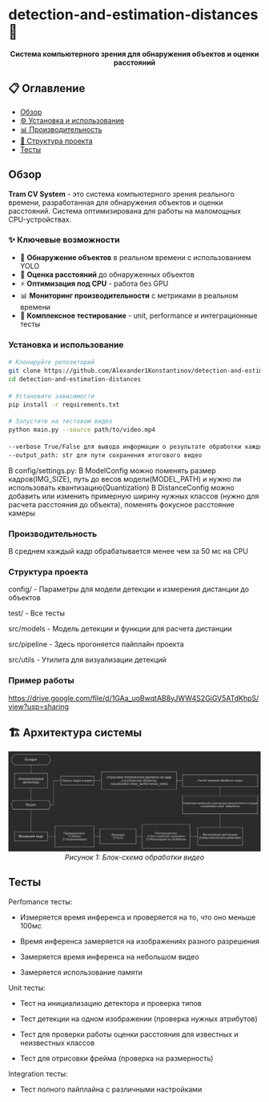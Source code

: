 # detection-and-estimation-distances 🚋

<div align="center">

**Система компьютерного зрения для обнаружения объектов и оценки расстояний**

</div>

## 📋 Оглавление

- [Обзор](#обзор)
- [⚙️ Установка и использование](#установка-и-использование)
- [📊 Производительность](#производительность)
- [📁 Структура проекта](#структура-проекта)
- [Тесты](#тесты)

## Обзор

**Tram CV System** - это система компьютерного зрения реального времени, разработанная для обнаружения объектов и оценки расстояний. Система оптимизирована для работы на маломощных CPU-устройствах.

### ✨ Ключевые возможности

- 🎯 **Обнаружение объектов** в реальном времени с использованием YOLO
- 📏 **Оценка расстояний** до обнаруженных объектов
- ⚡ **Оптимизация под CPU** - работа без GPU
- 📊 **Мониторинг производительности** с метриками в реальном времени
- 🧪 **Комплексное тестирование** - unit, performance и интеграционные тесты

### Установка и использование

```bash
# Клонируйте репозиторий
git clone https://github.com/Alexander1Konstantinov/detection-and-estimation-distances.git
cd detection-and-estimation-distances

# Установите зависимости
pip install -r requirements.txt

# Запустите на тестовом видео
python main.py --source path/to/video.mp4

--verbose True/False для вывода информации о результате обработки каждого кадра
--output_path: str для пути сохранения итогового видео
```

В config/settings.py:
В ModelConfig можно поменять размер кадров(IMG_SIZE), путь до весов модели(MODEL_PATH) и нужно ли использовать квантизацию(Quantization)
В DistanceConfig можно добавить или изменить примерную ширину нужных классов (нужно для расчета расстояния до объекта), поменять фокусное расстояние камеры

### Производительность
В среднем каждый кадр обрабатывается менее чем за 50 мс на CPU

### Структура проекта

config/ - Параметры для модели детекции и измерения дистанции до объектов

test/ - Все тесты

src/models - Модель детекции и функции для расчета дистанции

src/pipeline - Здесь прогоняется пайплайн проекта

src/utils - Утилита для визуализации детекций

### Пример работы
https://drive.google.com/file/d/1GAa_uoBwqtAB8yJWW4S2GiGV5ATdKhpS/view?usp=sharing


## 🏗️ Архитектура системы

<div align="center">
<img src="./docs/images/pipeline.png" alt="Блок-схема пайплайна" width="800"/>
<br>
<em>Рисунок 1: Блок-схема обработки видео</em>
</div>



## Тесты

Perfomance тесты: 
  
  - Измеряется время инференса и проверяется на то, что оно меньше 100мс
  
  - Время инференса замеряется на изображениях разного разрешения
    
  - Замеряется время инференса на небольшом видео
    
  - Замеряется использование памяти

    
Unit тесты:

  - Тест на инициализацию детектора и проверка типов
    
  - Тест детекции на одном изображении (проверка нужных атрибутов)
    
  - Тест для проверки работы оценки расстояния для известных и неизвестных классов
    
  - Тест для отрисовки фрейма (проверка на размерность)
    
Integration тесты:

  - Тест полного пайплайна с различными настройками

